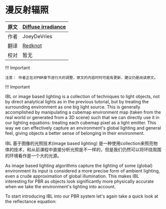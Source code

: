 # 漫反射辐照

原文     | [Diffuse irradiance](https://learnopengl.com/#!PBR/IBL/Diffuse-irradiance)
      ---|---
作者     | JoeyDeVries
翻译     | [Redknot](https://github.com/redknotmiaoyuqiao)
校对     | 暂无

!!! Important

	注意： 作者正在对PBR章节进行大的调整，原文的内容时时可能有更新，建议仍是阅读原文。

!!! Important

IBL or image based lighting is a collection of techniques to light objects, not by direct analytical lights as in the previous tutorial, but by treating the surrounding environment as one big light source. This is generally accomplished by manipulating a cubemap environment map (taken from the real world or generated from a 3D scene) such that we can directly use it in our lighting equations: treating each cubemap pixel as a light emitter. This way we can effectively capture an environment's global lighting and general feel, giving objects a better sense of belonging in their environment.

IBL <def>基于图像的光照技术</def>(image based lighting) 是一种使用collection来照亮物体的技术，和从前课程中直接分析光照是不一样的，但是我们仍然可以将环绕周围的环境看作是一个大的光源。

As image based lighting algorithms capture the lighting of some (global) environment its input is considered a more precise form of ambient lighting, even a crude approximation of global illumination. This makes IBL interesting for PBR as objects look significantly more physically accurate when we take the environment's lighting into account.

To start introducing IBL into our PBR system let's again take a quick look at the reflectance equation:
